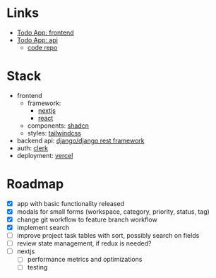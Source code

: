 # Links

- [Todo App: frontend](https://todo-demo-frontend.vercel.app/)
- [Todo App: api](https://ksdev.pythonanywhere.com/api/docs/)
  - [code repo](https://github.com/k-s-dev/todo-demo-backend)

# Stack

- frontend
  - framework:
    - [nextjs](https://nextjs.org/)
    - [react](https://react.dev/)
  - components: [shadcn](https://ui.shadcn.com/)
  - styles: [tailwindcss](https://tailwindcss.com/)
- backend api: [django/django rest framework](https://www.django-rest-framework.org/)
- auth: [clerk](https://clerk.com/)
- deployment: [vercel](https://vercel.com/home)

# Roadmap

- [x] app with basic functionality released
- [x] modals for small forms (workspace, category, priority, status, tag)
- [x] change git workflow to feature branch workflow
- [x] implement search
- [ ] improve project task tables with sort, possibly search on fields
- [ ] review state management, if redux is needed?
- [ ] nextjs
  - [ ] performance metrics and optimizations
  - [ ] testing
